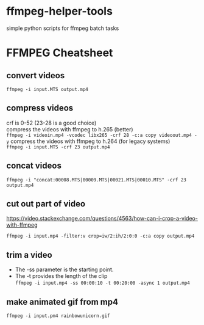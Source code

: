 # ffmpeg-helper-tools
simple python scripts for ffmpeg batch tasks  

# FFMPEG Cheatsheet

## convert videos
```ffmpeg -i input.MTS output.mp4```

## compress videos
crf is 0-52 (23-28 is a good choice)  
compress the videos with ffmpeg to h.265 (better)  
```ffmpeg -i videoin.mp4 -vcodec libx265 -crf 28 -c:a copy videoout.mp4 -y```
compress the videos with ffmpeg to h.264 (for legacy systems)  
```ffmpeg -i input.MTS -crf 23 output.mp4```

## concat videos
```ffmpeg -i "concat:00008.MTS|00009.MTS|00021.MTS|00010.MTS" -crf 23  output.mp4```

## cut out part of video
https://video.stackexchange.com/questions/4563/how-can-i-crop-a-video-with-ffmpeg

```ffmpeg -i input.mp4 -filter:v crop=iw/2:ih/2:0:0 -c:a copy output.mp4```


## trim a video
- The -ss parameter is the starting point.
- The -t provides the length of the clip  
```ffmpeg -i input.mp4 -ss 00:00:10 -t 00:20:00 -async 1 output.mp4```

## make animated gif from mp4

```ffmpeg -i input.pm4 rainbowunicorn.gif```
